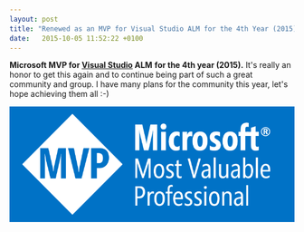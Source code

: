 ```yaml
---
layout: post
title: "Renewed as an MVP for Visual Studio ALM for the 4th Year (2015)"
date:   2015-10-05 11:52:22 +0100
---
```


**Microsoft MVP for [Visual Studio](https://mohamedradwan-devops.github.io/posts/renewed-as-an-mvp-for-visual-studio-alm-for-the-5th-year-2016/)
ALM** **for the 4th year (2015).** It\'s really an honor to get this again and to continue being part of such a great community and group. I have many plans for the community this year, let\'s hope achieving them
all :-)

[![MVP_Logo_Horizontal_Preferred_Cyan300_RGB_300ppi](/assets/img/2015/10/mvp_logo_horizontal_preferred_cyan300_rgb_300ppi.png)](https://mohamedradwan-devops.github.io/)

